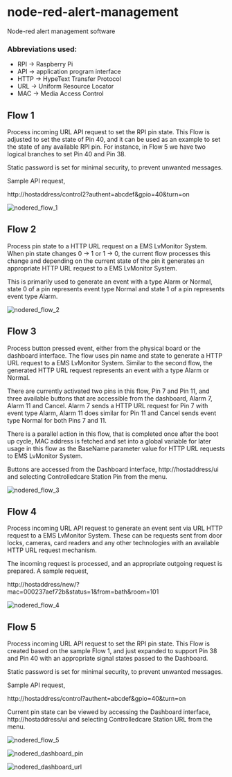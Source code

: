 # node-red-alert-management
Node-red alert management software


### Abbreviations used:
  - RPI -> Raspberry Pi
  - API -> application program interface
  - HTTP -> HypeText Transfer Protocol
  - URL -> Uniform Resource Locator
  - MAC -> Media Access Control


## Flow 1

Process incoming URL API request to set the RPI pin state. This Flow is adjusted to set the state of Pin 40, and it can be used as an example to set the state of any available RPI pin. For instance, in Flow 5 we have two logical branches to set Pin 40 and Pin 38.

Static password is set for minimal security, to prevent unwanted messages.

Sample API request, 

http://hostaddress/control2?authent=abcdef&gpio=40&turn=on

![nodered_flow_1](https://user-images.githubusercontent.com/53027462/61923756-4687cd80-af8f-11e9-9a34-50924e20dbf8.png)


## Flow 2

Process pin state to a HTTP URL request on a EMS LvMonitor System. When pin state changes 0 -> 1 or 1 -> 0, the current flow processes this change and depending on the current state of the pin it generates an appropriate HTTP URL request to a EMS LvMonitor System. 

This is primarily used to generate an event with a type Alarm or Normal, state 0 of a pin represents event type Normal and state 1 of a pin represents event type Alarm.

![nodered_flow_2](https://user-images.githubusercontent.com/53027462/61923757-47206400-af8f-11e9-9946-9625c96305fe.png)


## Flow 3

Process button pressed event, either from the physical board or the dashboard interface. The flow uses pin name and state to generate a HTTP URL request to a EMS LvMonitor System. Similar to the second flow, the generated HTTP URL request represents an event with a type Alarm or Normal.

There are currently activated two pins in this flow, Pin 7 and Pin 11, and three available buttons that are accessible from the dashboard, Alarm 7, Alarm 11 and Cancel. Alarm 7 sends a HTTP URL request for Pin 7 with event type Alarm, Alarm 11 does similar for Pin 11 and Cancel sends event type Normal for both Pins 7 and 11.

There is a parallel action in this flow, that is completed once after the boot up cycle, MAC address is fetched and set into a global variable for later usage in this flow as the BaseName parameter value for HTTP URL requests to EMS LvMonitor System.

Buttons are accessed from the Dashboard interface, http://hostaddress/ui and selecting Controlledcare Station Pin from the menu.

![nodered_flow_3](https://user-images.githubusercontent.com/53027462/61923758-47206400-af8f-11e9-926c-f99bbf96f419.png)


## Flow 4
Process incoming URL API request to generate an event sent via URL HTTP request to a EMS LvMonitor System. These can be requests sent from door locks, cameras, card readers and any other technologies with an available HTTP URL request mechanism.

The incoming request is processed, and an appropriate outgoing request is prepared. A sample request,

http://hostaddress/new/?mac=000237aef72b&status=1&from=bath&room=101

![nodered_flow_4](https://user-images.githubusercontent.com/53027462/61923759-47206400-af8f-11e9-9b28-bd97d3ee0f78.png)


## Flow 5
Process incoming URL API request to set the RPI pin state. This Flow is created based on the sample Flow 1, and just expanded to support Pin 38 and Pin 40 with an appropriate signal states passed to the Dashboard.

Static password is set for minimal security, to prevent unwanted messages.

Sample API request, 

http://hostaddress/control?authent=abcdef&gpio=40&turn=on

Current pin state can be viewed by accessing the Dashboard interface, http://hostaddress/ui and selecting Controlledcare Station URL from the menu.

![nodered_flow_5](https://user-images.githubusercontent.com/53027462/61923760-47b8fa80-af8f-11e9-967a-3d83e94dbd79.png)

![nodered_dashboard_pin](https://user-images.githubusercontent.com/53027462/61923761-47b8fa80-af8f-11e9-94ee-93f0a4744ee5.png)

![nodered_dashboard_url](https://user-images.githubusercontent.com/53027462/61923755-4687cd80-af8f-11e9-9f0e-a669262d63ba.png)
